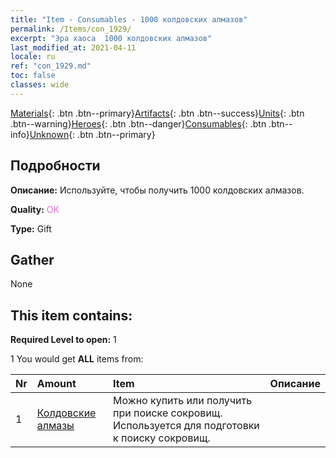 ```yaml
---
title: "Item - Consumables - 1000 колдовских алмазов"
permalink: /Items/con_1929/
excerpt: "Эра хаоса  1000 колдовских алмазов"
last_modified_at: 2021-04-11
locale: ru
ref: "con_1929.md"
toc: false
classes: wide
---
```

 [Materials](/ru/Items/){: .btn .btn--primary}[Artifacts](/ru/Items/Artifacts/){: .btn .btn--success}[Units](/ru/Items/Units/){: .btn .btn--warning}[Heroes](/ru/Items/Heroes/){: .btn .btn--danger}[Consumables](/ru/Items/Consumables/){: .btn .btn--info}[Unknown](/ru/Items/Unknown/){: .btn .btn--primary}

## Подробности
 **Описание:** Используйте, чтобы получить 1000 колдовских алмазов.

 **Quality:** <span style="color: #DA70D6">OK</span>

 **Type:** Gift

## Gather

  None

## This item contains:

 **Required Level to open:** 1

 1 You would get **ALL** items  from:

  | Nr | Amount |     Item    | Описание |
  |:---|:-------|:------------|:-----------:|
  | 1 | [Колдовские алмазы](/ru/Items/con_554/) | Можно купить или получить при поиске сокровищ. Используется для подготовки к поиску сокровищ. | 

